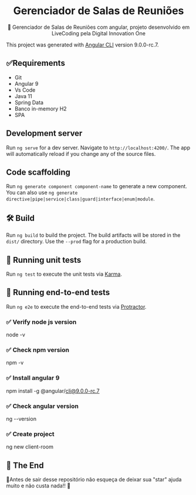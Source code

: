 <h1 align="center">
    Gerenciador de Salas de Reuniões
</h1>
<p align="center">🚀 Gerenciador de Salas de Reuniões com angular, projeto desenvolvido em LiveCoding pela Digital Innovation One</p>

This project was generated with [Angular CLI](https://github.com/angular/angular-cli) version 9.0.0-rc.7.

## ✅Requirements

* Git
* Angular 9
* Vs Code
* Java 11
* Spring Data
* Banco in-memory H2
* SPA

## Development server

Run `ng serve` for a dev server. Navigate to `http://localhost:4200/`. The app will automatically reload if you change any of the source files.

## Code scaffolding

Run `ng generate component component-name` to generate a new component. You can also use `ng generate directive|pipe|service|class|guard|interface|enum|module`.

## 🛠️ Build

Run `ng build` to build the project. The build artifacts will be stored in the `dist/` directory. Use the `--prod` flag for a production build.

## 🏃 Running unit tests

Run `ng test` to execute the unit tests via [Karma](https://karma-runner.github.io).

## 🏃 Running end-to-end tests

Run `ng e2e` to execute the end-to-end tests via [Protractor](http://www.protractortest.org/).

### ✅ Verify node js version
node -v

### ✅ Check npm version
npm -v

### ✅ Install angular 9
npm install -g @angular/cli@9.0.0-rc.7

### ✅ Check angular version
ng --version

### ✅ Create project 
ng new client-room

## 🚩 The End

🌟Antes de sair desse repositório não esqueça de deixar sua "star" ajuda muito e não custa nada!! 🌟
